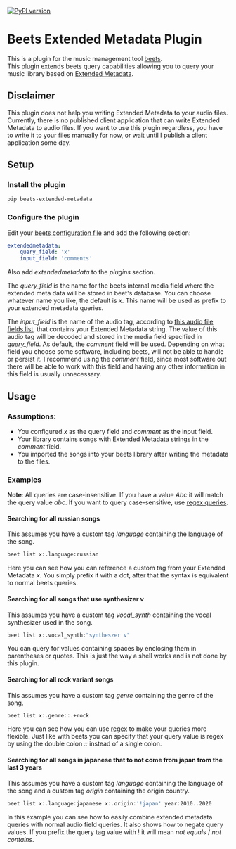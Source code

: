 [![PyPI version](https://badge.fury.io/py/beets-extended-metadata.svg)](https://badge.fury.io/py/beets-extended-metadata)

# Beets Extended Metadata Plugin
This is a plugin for the music management tool [beets](https://beets.io).<br>
This plugin extends beets query capabilities allowing you to query your music library based on [Extended Metadata](EMD.md).

## Disclaimer
This plugin does not help you writing Extended Metadata to your audio files.
Currently, there is no published client application that can write Extended Metadata to audio files.
If you want to use this plugin regardless, you have to write it to your files manually for now, or wait until I publish a client application some day.

## Setup

### Install the plugin

````bash
pip beets-extended-metadata
````

### Configure the plugin
Edit your [beets configuration file](https://beets.readthedocs.io/en/stable/reference/config.html) and add the following section:

````yaml
extendedmetadata:
    query_field: 'x'
    input_field: 'comments'
````

Also add *extendedmetadata* to the *plugins* section.

The *query_field* is the name for the beets internal media field where the extended meta data will be stored in beet's database.
You can choose whatever name you like, the default is *x*. This name will be used as prefix to your extended metadata queries.

The *input_field* is the name of the audio tag, according to [this audio file fields list](beetsplug/emd_audiofilefields.py), that contains your Extended Metadata string.
The value of this audio tag will be decoded and stored in the media field specified in *query_field*.
As default, the *comment* field will be used. Depending on what field you choose some software, including beets, will not be able to handle or persist it.
I recommend using the *comment* field, since most software out there will be able to work with this field and having any other information in this field is usually unnecessary.

## Usage

### Assumptions:
- You configured *x* as the query field and *comment* as the input field.
- Your library contains songs with Extended Metadata strings in the *comment* field.
- You imported the songs into your beets library after writing the metadata to the files.

### Examples

**Note**: All queries are case-insensitive.
If you have a value *Abc* it will match the query value *abc*.
If you want to query case-sensitive, use [regex queries](#searching-for-all-rock-variant-songs).

#### Searching for all russian songs

This assumes you have a custom tag *language* containing the language of the song.


````bash
beet list x:.language:russian
````

Here you can see how you can reference a custom tag from your Extended Metadata *x*.
You simply prefix it with a dot, after that the syntax is equivalent to normal beets queries.

#### Searching for all songs that use synthesizer v

This assumes you have a custom tag *vocal_synth* containing the vocal synthesizer used in the song.

````bash
beet list x:.vocal_synth:"syntheszer v"
````

You can query for values containing spaces by enclosing them in parentheses or quotes.
This is just the way a shell works and is not done by this plugin.

#### Searching for all rock variant songs

This assumes you have a custom tag *genre* containing the genre of the song.

````bash
beet list x:.genre::.+rock
````

Here you can see how you can use [regex](https://en.wikipedia.org/wiki/Regular_expression) to make your queries more flexible.
Just like with beets you can specify that your query value is regex by using the double colon *::* instead of a single colon.

#### Searching for all songs in japanese that to not come from japan from the last 3 years

This assumes you have a custom tag *language* containing the language of the song and a custom tag *origin* containing the origin country.

````bash
beet list x:.language:japanese x:.origin:'!japan' year:2010..2020
````

In this example you can see how to easily combine extended metadata queries with normal audio field queries.
It also shows how to negate query values. If you prefix the query tag value with ! it will mean *not equals* / *not contains*.
